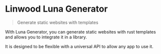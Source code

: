 # Linwood Luna Generator

> Generate static websites with templates

With Luna Generator, you can generate static websites with rust templates and allows you to integrate it in a library.

It is designed to be flexible with a universal API to allow any app to use it.
